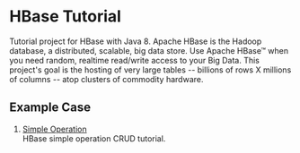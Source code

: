 # HBase Tutorial
Tutorial project for HBase with Java 8. Apache HBase is the Hadoop database, a distributed, scalable, big data store. Use Apache HBase™ when you need random, realtime read/write access to your Big Data. This project's goal is the hosting of very large tables -- billions of rows X millions of columns -- atop clusters of commodity hardware.

## Example Case
1. [Simple Operation](https://github.com/davidch93/hbase-tutorial/tree/master/hbase-simple-operation#simple-operation)<br/>
   HBase simple operation CRUD tutorial.
